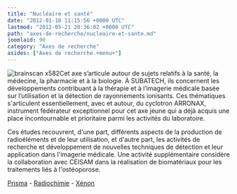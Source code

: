 ```yaml
---
title: "Nucléaire et santé"
date: "2012-01-18 11:15:56 +0000 UTC"
lastmod: "2012-05-21 20:36:02 +0000 UTC"
path: "axes-de-recherche/nucleaire-et-sante.md"
joomlaid: 90
category: "Axes de recherche"
asides: ["Axes de recherche.+menu+"]
---
```

![brainscan x582](images/General/brainscan_x582.jpg)Cet axe s’articule autour de sujets relatifs à la santé, la médecine, la pharmacie et à la biologie. À SUBATECH, ils concernent les développements contribuant à la thérapie et à l’imagerie médicale basée sur l’utilisation et la détection de rayonnements ionisants. Ces thématiques s'articulent essentiellement, avec et autour, du cyclotron ARRONAX, instrument fédérateur exceptionnel pour cet axe jeune qui a déjà acquis une place incontournable et prioritaire parmi les activités du laboratoire.

Ces études recouvrent, d'une part, différents aspects de la production de radioéléments et de leur utilisation, et d'autre part, les activités de recherche et développement de nouvelles techniques de détection et leur application dans l'imagerie médicale. Une activité supplémentaire considère la collaboration avec CEISAM dans la réalisation de biomatériaux pour les traitements liés à l'ostéoporose.

[Prisma](index.php?option=com_content&view=article&id=55:presentation&catid=20:prisma-recherche&Itemid=317) - [Radiochimie](index.php?option=com_content&view=article&id=17:radiochimie-presentation&catid=15:radiochimie-recherche&Itemid=257) - [Xénon](index.php?option=com_content&view=article&id=13:presentation&catid=22:xenon-recherche&Itemid=331)
